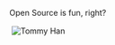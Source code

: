 Open Source is fun, right?

<p>&nbsp;<img align="center" src="https://github-readme-stats.zohan.tech/api?username=tommyming&show_icons=true&locale=en&theme=swift" alt="Tommy Han" /></p>
<!--
**tommyming/tommyming** is a ✨ _special_ ✨ repository because its `README.md` (this file) appears on your GitHub profile.

Here are some ideas to get you started:

- 🔭 I’m currently working on ...
- 🌱 I’m currently learning ...
- 👯 I’m looking to collaborate on ...
- 🤔 I’m looking for help with ...
- 💬 Ask me about ...
- 📫 How to reach me: ...
- 😄 Pronouns: ...
- ⚡ Fun fact: ...
-->
